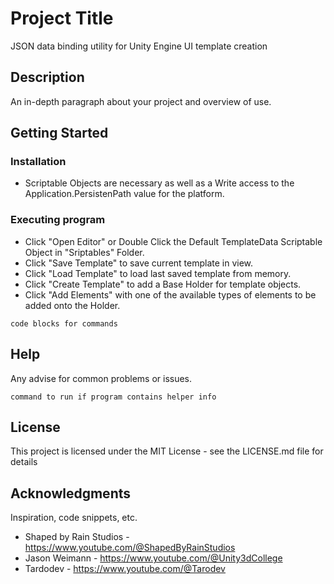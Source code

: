 # Project Title

JSON data binding utility for Unity Engine UI template creation

## Description

An in-depth paragraph about your project and overview of use.

## Getting Started

### Installation

* Scriptable Objects are necessary as well as a Write access to the Application.PersistenPath value for the platform.

### Executing program

* Click "Open Editor" or Double Click the Default TemplateData Scriptable Object in "Sriptables" Folder.
* Click "Save Template" to save current template in view.
* Click "Load Template" to load last saved template from memory.
* Click "Create Template" to add a Base Holder for template objects.
* Click "Add Elements" with one of the available types of elements to be added onto the Holder.
```
code blocks for commands
```

## Help

Any advise for common problems or issues.
```
command to run if program contains helper info
```

## License

This project is licensed under the MIT License - see the LICENSE.md file for details

## Acknowledgments

Inspiration, code snippets, etc.
* Shaped by Rain Studios - https://www.youtube.com/@ShapedByRainStudios
* Jason Weimann - https://www.youtube.com/@Unity3dCollege
* Tardodev - https://www.youtube.com/@Tarodev